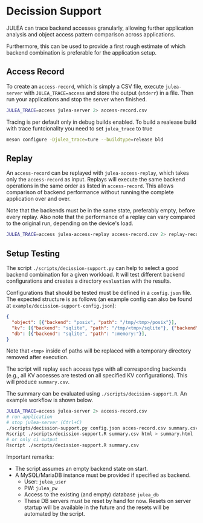 # Decission Support

JULEA can trace backend accesses granularly,
allowing further application analysis and object access pattern comparison across applications.

Furthermore, this can be used to provide a first rough estimate of which backend combination
is preferable for the application setup.

## Access Record

To create an `access-record`, which is simply a CSV file, execute `julea-server` with `JULEA_TRACE=access` and store the output (`stderr`) in a file.
Then run your applications and stop the server when finished.

```sh
JULEA_TRACE=access julea-server 2> access-record.csv
```

Tracing is per default only in debug builds enabled. To build a realease build
with trace funtcionality you need to set `julea_trace` to true

```sh
meson configure -Djulea_trace=ture --buildtype=release bld
```

## Replay

An `access-record` can be replayed with `julea-access-replay`, which takes only the `access-record` as input.
Replays will execute the same backend operations in the same order as listed in `access-record`.
This allows comparison of backend performance without running the complete application over and over.

Note that the backends must be in the same state, preferably empty, before every replay.
Also note that the performance of a replay can vary compared to the original run, depending on the device's load.

```sh
JULEA_TRACE=access julea-access-replay access-record.csv 2> replay-record.csv
```

## Setup Testing

The script `./scripts/decission-support.py` can help to select a good backend combination for a given workload. 
It will test different backend configurations and creates a directory `evaluation` with the results.

Configurations that should be tested must be defined in a `config.json` file.
The expected structure is as follows (an example config can also be found at `example/decission-support-config.json`):

```json
{
  "object": [{"backend": "posix", "path": "/tmp/<tmp>/posix"}],
  "kv": [{"backend": "sqlite", "path": "/tmp/<tmp>/sqlite"}, {"backend": "sqlite", "path": "/mnt/slow/<tmp>/sqlite"}],
  "db": [{"backend": "sqlite", "path": ":memory:"}],
}
```

Note that `<tmp>` inside of paths will be replaced with a temporary directory removed after execution.

The script will replay each access type with all corresponding backends (e.g., all KV accesses are tested on all specified KV configurations). 
This will produce `summary.csv`.

The summary can be evaluated using `./scripts/decision-support.R`.
An example workflow is shown below.

```sh
JULEA_TRACE=access julea-server 2> access-record.csv
# run application
# stop julea-server (Ctrl+C)
./scripts/decission-support.py config.json acces-record.csv summary.csv
Rscript ./scripts/decission-support.R summary.csv html > summary.html
# or only ci output
Rscript ./scripts/decission-support.R summary.csv
```

Important remarks:
* The script assumes an empty backend state on start.
* A MySQL/MariaDB instance must be provided if specified as backend.
  *  User: `julea_user` 
  *  PW: `julea_pw` 
  *  Access to the existing (and empty) database `julea_db`
  * These DB servers must be reset by hand for now. Resets on server startup will be available in the future and the resets will be automated by the script.


